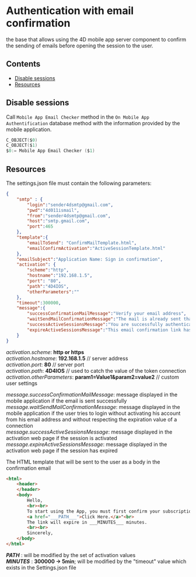 # Authentication with email confirmation

the base that allows using the 4D mobile app server component to confirm the sending of emails before opening the session to the user.

##  Contents ##
- [Disable sessions](#DisableSessions)
- [Resources](#Resources)

## Disable sessions ##

Call `Mobile App Email Checker`  method in the `On Mobile App Authentification` database  method with the information provided by the mobile application.

```swift
C_OBJECT($0)
C_OBJECT($1)
$0:= Mobile App Email Checker ($1)
```

## Resources ##

The settings.json file must contain the following parameters:

```json
{
    "smtp" : {
        "login":"sender4dsmtp@gmail.com",
    	"pwd":"4d011ismail",
    	"from":"sender4dsmtp@gmail.com",
    	"host":"smtp.gmail.com",
    	"port":465
    },
    "template":{    
		"emailToSend": "ConfirmMailTemplate.html",
    	"emailConfirmActivation":"ActiveSessionTemplate.html"
    },
	"emailSubject":"Application Name: Sign in confirmation",
	"activation": {
        "scheme":"http",
        "hostname":"192.168.1.5",
        "port": "80",
        "path":"4D4IOS",
        "otherParameters":""
	},
	"timeout":300000,
	"message":{
		"successConfirmationMailMessage":"Verify your email address",
		"waitSendMailConfirmationMessage":"The mail is already sent thank you to wait before sending again",
		"successActiveSessionsMessage":"You are successfully authenticated",
		"expireActiveSessionsMessage":"This email confirmation link has expired!"
	}
}

```
*activation.scheme*: **http or https** \
*activation.hostname*: **192.168.1.5** // server address \
*activation.port*: **80** // server port \
*activation.path*: **4D4IOS** // used to catch the value of the token connection \
*activation.otherParameters*: **param1=Value1&param2=value2** // custom user settings 

*message.successConfirmationMailMessage*: message displayed in the mobile application if the email is sent successfully \
*message.waitSendMailConfirmationMessage*: message displayed in the mobile application if the user tries to login without activating his account from his email address and without respecting the expiration value of a connection \
*message.successActiveSessionsMessage*: message displayed in the activation web page if the session is activated \
*message.expireActiveSessionsMessage*: message displayed in the activation web page if the session has expired

The HTML template that will be sent to the user as a body in the confirmation email

```html
<html>
    <header>
    </header>
    <body>
        Hello,
        <br><br>
        To start using the App, you must first confirm your subscription by clicking on the following link: 
        <a href="___PATH___">Click Here.</a>"<br>
        The link will expire in ___MINUTES___ minutes.
        <br><br>
        Sincerely,
    </body>
</html>
```

___PATH___ : will be modified by the set of activation values \
___MINUTES___ : **300000 -> 5min**; will be modified by the "timeout" value which exists in the Settings.json file
